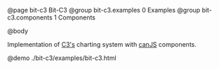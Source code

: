 @page  bit-c3 Bit-C3
@group bit-c3.examples 0 Examples
@group bit-c3.components 1 Components

@body

Implementation of [C3's](http://c3js.org/) charting system with [canJS](http://canjs.org) components.

@demo ./bit-c3/examples/bit-c3.html
 